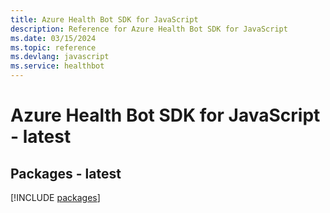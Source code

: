 ```yaml
---
title: Azure Health Bot SDK for JavaScript
description: Reference for Azure Health Bot SDK for JavaScript
ms.date: 03/15/2024
ms.topic: reference
ms.devlang: javascript
ms.service: healthbot
---
```

# Azure Health Bot SDK for JavaScript - latest
## Packages - latest
[!INCLUDE [packages](health-bot-index.md)]
